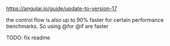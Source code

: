 https://angular.io/guide/update-to-version-17

the control flow is also up to 90% faster for certain performance benchmarks.
So using @for @if are faster

TODO: fix readme